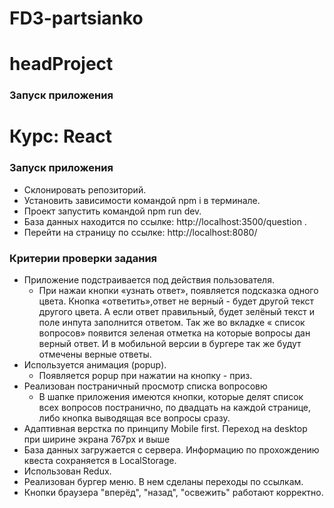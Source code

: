 # FD3-partsianko

# headProject

### Запуск приложения

# Курс: React

### Запуск приложения

- Склонировать репозиторий.
- Установить зависимости командой npm i в терминале.
- Проект запустить командой npm run dev.
- База данных находится по ссылке: http://localhost:3500/question .
- Перейти на страницу по ссылке: http://localhost:8080/

### Критерии проверки задания

- Приложение подстраивается под действия пользователя.
  - При нажаи кнопки «узнать ответ», появляется подсказка одного цвета. Кнопка «ответить»,ответ не верный - будет другой текст другого цвета.
    А если ответ правильный, будет зелёный текст и поле инпута заполнится ответом. Так же во вкладке « список вопросов» появится зеленая отметка на которые вопросы дан верный ответ. И в мобильной версии в бургере так же будут отмечены верные ответы.
- Используется анимация (popup).
  - Появляется popup при нажатии на кнопку - приз.
- Реализован постраничный просмотр списка вопросовю
  - В шапке приложения имеются кнопки, которые делят список всех вопросов постранично, по двадцать на каждой странице, либо кнопка выводящая все вопросы сразу.
- Адаптивная верстка по принципу Mobile first. Переход на desktop при ширине экрана 767px и выше
- База данных загружается с сервера. Информацию по прохождению квеста сохраняется в LocalStorage.
- Использован Redux.
- Реализован бургер меню. В нем сделаны переходы по ссылкам.
- Кнопки браузера "вперёд", "назад", "освежить" работают корректно.
